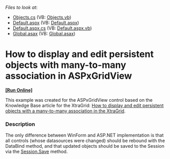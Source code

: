 <!-- default file list -->
*Files to look at*:

* [Objects.cs](./CS/WebSite/App_Code/Objects.cs) (VB: [Objects.vb](./VB/WebSite/App_Code/Objects.vb))
* [Default.aspx](./CS/WebSite/Default.aspx) (VB: [Default.aspx](./VB/WebSite/Default.aspx))
* [Default.aspx.cs](./CS/WebSite/Default.aspx.cs) (VB: [Default.aspx.vb](./VB/WebSite/Default.aspx.vb))
* [Global.asax](./CS/WebSite/Global.asax) (VB: [Global.asax](./VB/WebSite/Global.asax))
<!-- default file list end -->
# How to display and edit persistent objects with many-to-many association in ASPxGridView
<!-- run online -->
**[[Run Online]](https://codecentral.devexpress.com/e2103)**
<!-- run online end -->


<p>This example was created for the ASPxGridView control based on the Knowledge Base article for the XtraGrid: <a href="https://www.devexpress.com/Support/Center/p/A920">How to display and edit persistent objects with a many-to-many association in the XtraGrid</a>.</p>


<h3>Description</h3>

<p>The only difference between WinForm and ASP.NET implementation is that all controls (whose datasources were changed) should be rebound with the DataBind method, and that updated objects should be saved to the Session via the <a href="http://documentation.devexpress.com/#XPO/DevExpressXpoSession_Savetopic">Session.Save</a> method.</p>

<br/>


